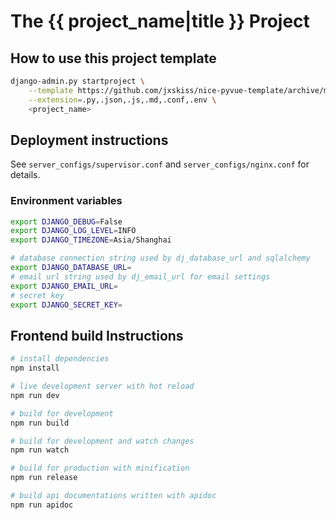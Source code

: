 # The {{ project_name|title }} Project


## How to use this project template

```bash
django-admin.py startproject \
    --template https://github.com/jxskiss/nice-pyvue-template/archive/master.zip \
    --extension=.py,.json,.js,.md,.conf,.env \
    <project_name>
```


## Deployment instructions

See `server_configs/supervisor.conf` and `server_configs/nginx.conf` for details.

### Environment variables

```bash
export DJANGO_DEBUG=False
export DJANGO_LOG_LEVEL=INFO
export DJANGO_TIMEZONE=Asia/Shanghai

# database connection string used by dj_database_url and sqlalchemy
export DJANGO_DATABASE_URL=
# email url string used by dj_email_url for email settings
export DJANGO_EMAIL_URL=
# secret key
export DJANGO_SECRET_KEY=
```

## Frontend build Instructions

``` bash
# install dependencies
npm install

# live development server with hot reload
npm run dev

# build for development
npm run build

# build for development and watch changes
npm run watch

# build for production with minification
npm run release

# build api documentations written with apidoc
npm run apidoc
```
